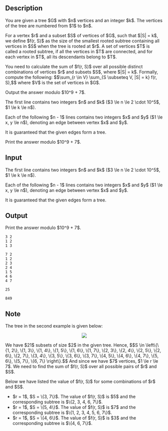 ## Description

<div><p>You are given a tree $G$ with $n$ vertices and an integer $k$. The vertices of the tree are numbered from $1$ to $n$.</p><p>For a vertex $r$ and a subset $S$ of vertices of $G$, such that $|S| = k$, we define $f(r, S)$ as the size of the smallest rooted subtree containing all vertices in $S$ when the tree is rooted at $r$. A set of vertices $T$ is called a rooted subtree, if all the vertices in $T$ are connected, and for each vertex in $T$, all its descendants belong to $T$.</p><p>You need to calculate the sum of $f(r, S)$ over <span class="tex-font-style-bf">all possible distinct combinations</span> of vertices $r$ and subsets $S$, where $|S| = k$. Formally, compute the following: $$\sum_{r \in V} \sum_{S \subseteq V, |S| = k} f(r, S),$$ where $V$ is the set of vertices in $G$.</p><p>Output the answer modulo $10^9 + 7$.</p></div><div class="input-specification"><p>The first line contains two integers $n$ and $k$ ($3 \le n \le 2 \cdot 10^5$, $1 \le k \le n$).</p><p>Each of the following $n - 1$ lines contains two integers $x$ and $y$ ($1 \le x, y \le n$), denoting an edge between vertex $x$ and $y$.</p><p>It is guaranteed that the given edges form a tree.</p></div><div class="output-specification"><p>Print the answer modulo $10^9 + 7$.</p></div>

## Input

<p>The first line contains two integers $n$ and $k$ ($3 \le n \le 2 \cdot 10^5$, $1 \le k \le n$).</p><p>Each of the following $n - 1$ lines contains two integers $x$ and $y$ ($1 \le x, y \le n$), denoting an edge between vertex $x$ and $y$.</p><p>It is guaranteed that the given edges form a tree.</p>

## Output

<p>Print the answer modulo $10^9 + 7$.</p>





```input1
3 2
1 2
1 3
```




```input2
7 2
1 2
2 3
2 4
1 5
4 6
4 7
```




```output1
25
```




```output2
849
```



## Note

<p>The tree in the second example is given below:</p><center> <img class="tex-graphics" src="file://oHttADXL.png" style="max-width: 100.0%;max-height: 100.0%;"> </center><p>We have $21$ subsets of size $2$ in the given tree. Hence, $$S \in \left\{\{1, 2\}, \{1, 3\}, \{1, 4\}, \{1, 5\}, \{1, 6\}, \{1, 7\}, \{2, 3\}, \{2, 4\}, \{2, 5\}, \{2, 6\}, \{2, 7\}, \{3, 4\}, \{3, 5\}, \{3, 6\}, \{3, 7\}, \{4, 5\}, \{4, 6\}, \{4, 7\}, \{5, 6\}, \{5, 7\}, \{6, 7\} \right\}.$$ And since we have $7$ vertices, $1 \le r \le 7$. We need to find the sum of $f(r, S)$ over all possible pairs of $r$ and $S$. </p><p>Below we have listed the value of $f(r, S)$ for some combinations of $r$ and $S$.</p><ul> <li> $r = 1$, $S = \{3, 7\}$. The value of $f(r, S)$ is $5$ and the corresponding subtree is $\{2, 3, 4, 6, 7\}$. </li><li> $r = 1$, $S = \{5, 4\}$. The value of $f(r, S)$ is $7$ and the corresponding subtree is $\{1, 2, 3, 4, 5, 6, 7\}$. </li><li> $r = 1$, $S = \{4, 6\}$. The value of $f(r, S)$ is $3$ and the corresponding subtree is $\{4, 6, 7\}$. </li></ul>
